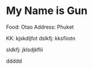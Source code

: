 # My Name is Gun

Food: Otao
Address: Phuket


KK: kjskdljfot
dslkfj: kksfiiotn

sldkfj: jklsdjkflii






ddddd
